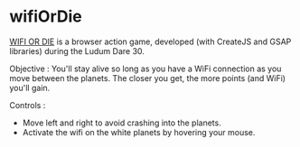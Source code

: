 # wifiOrDie
[WIFI OR DIE](http://philippe.deluca.free.fr/LD30/wifiOrDie/) is a browser action game, developed (with CreateJS and GSAP libraries) during the Ludum Dare 30.

Objective :
You'll stay alive so long as you have a WiFi connection as you move between the planets.
The closer you get, the more points (and WiFi) you'll gain.

Controls :
- Move left and right to avoid crashing into the planets.
- Activate the wifi on the white planets by hovering your mouse.
